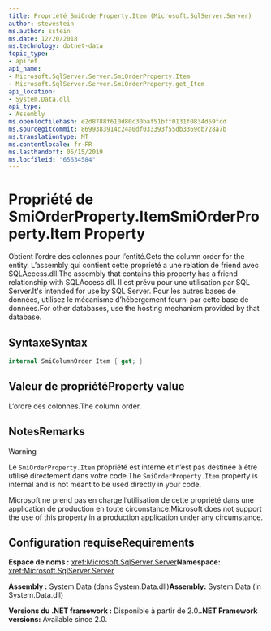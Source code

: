 ```yaml
---
title: Propriété SmiOrderProperty.Item (Microsoft.SqlServer.Server)
author: stevestein
ms.author: sstein
ms.date: 12/20/2018
ms.technology: dotnet-data
topic_type:
- apiref
api_name:
- Microsoft.SqlServer.Server.SmiOrderProperty.Item
- Microsoft.SqlServer.Server.SmiOrderProperty.get_Item
api_location:
- System.Data.dll
api_type:
- Assembly
ms.openlocfilehash: e2d8788f610d80c30baf51bff0131f0834d59fcd
ms.sourcegitcommit: 8699383914c24a0df033393f55db3369db728a7b
ms.translationtype: MT
ms.contentlocale: fr-FR
ms.lasthandoff: 05/15/2019
ms.locfileid: "65634584"
---
```

# <a name="smiorderpropertyitem-property"></a><span data-ttu-id="8f1b7-102">Propriété de SmiOrderProperty.Item</span><span class="sxs-lookup"><span data-stu-id="8f1b7-102">SmiOrderProperty.Item Property</span></span>

<span data-ttu-id="8f1b7-103">Obtient l’ordre des colonnes pour l’entité.</span><span class="sxs-lookup"><span data-stu-id="8f1b7-103">Gets the column order for the entity.</span></span> <span data-ttu-id="8f1b7-104">L’assembly qui contient cette propriété a une relation de friend avec SQLAccess.dll.</span><span class="sxs-lookup"><span data-stu-id="8f1b7-104">The assembly that contains this property has a friend relationship with SQLAccess.dll.</span></span> <span data-ttu-id="8f1b7-105">Il est prévu pour une utilisation par SQL Server.</span><span class="sxs-lookup"><span data-stu-id="8f1b7-105">It's intended for use by SQL Server.</span></span> <span data-ttu-id="8f1b7-106">Pour les autres bases de données, utilisez le mécanisme d’hébergement fourni par cette base de données.</span><span class="sxs-lookup"><span data-stu-id="8f1b7-106">For other databases, use the hosting mechanism provided by that database.</span></span>

## <a name="syntax"></a><span data-ttu-id="8f1b7-107">Syntaxe</span><span class="sxs-lookup"><span data-stu-id="8f1b7-107">Syntax</span></span>

```csharp
internal SmiColumnOrder Item { get; }
```

## <a name="property-value"></a><span data-ttu-id="8f1b7-108">Valeur de propriété</span><span class="sxs-lookup"><span data-stu-id="8f1b7-108">Property value</span></span>

<span data-ttu-id="8f1b7-109">L’ordre des colonnes.</span><span class="sxs-lookup"><span data-stu-id="8f1b7-109">The column order.</span></span>

## <a name="remarks"></a><span data-ttu-id="8f1b7-110">Notes</span><span class="sxs-lookup"><span data-stu-id="8f1b7-110">Remarks</span></span>

> [!WARNING]
> <span data-ttu-id="8f1b7-111">Le `SmiOrderProperty.Item` propriété est interne et n’est pas destinée à être utilisé directement dans votre code.</span><span class="sxs-lookup"><span data-stu-id="8f1b7-111">The `SmiOrderProperty.Item` property is internal and is not meant to be used directly in your code.</span></span>
>
> <span data-ttu-id="8f1b7-112">Microsoft ne prend pas en charge l’utilisation de cette propriété dans une application de production en toute circonstance.</span><span class="sxs-lookup"><span data-stu-id="8f1b7-112">Microsoft does not support the use of this property in a production application under any circumstance.</span></span>

## <a name="requirements"></a><span data-ttu-id="8f1b7-113">Configuration requise</span><span class="sxs-lookup"><span data-stu-id="8f1b7-113">Requirements</span></span>

<span data-ttu-id="8f1b7-114">**Espace de noms :** <xref:Microsoft.SqlServer.Server></span><span class="sxs-lookup"><span data-stu-id="8f1b7-114">**Namespace:** <xref:Microsoft.SqlServer.Server></span></span>

<span data-ttu-id="8f1b7-115">**Assembly :** System.Data (dans System.Data.dll)</span><span class="sxs-lookup"><span data-stu-id="8f1b7-115">**Assembly:** System.Data (in System.Data.dll)</span></span>

<span data-ttu-id="8f1b7-116">**Versions du .NET framework :** Disponible à partir de 2.0.</span><span class="sxs-lookup"><span data-stu-id="8f1b7-116">**.NET Framework versions:** Available since 2.0.</span></span>
